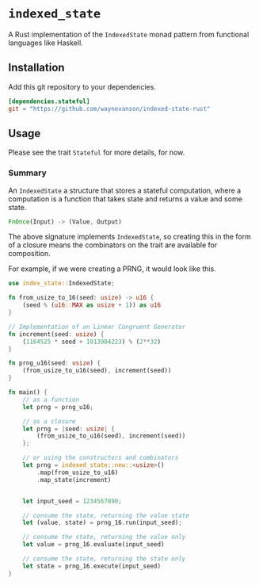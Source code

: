 # `indexed_state`

A Rust implementation of the `IndexedState` monad pattern from functional languages like Haskell.

## Installation

Add this git repository to your dependencies.

```toml
[dependencies.stateful]
git = "https://github.com/waynevanson/indexed-state-rust"
```

## Usage

Please see the trait `Stateful` for more details, for now.

### Summary

An `IndexedState` a structure that stores a stateful computation, where a computation is a function that takes state and returns a value and some state.

```rust
FnOnce(Input) -> (Value, Output)
```

The above signature implements `IndexedState`, so creating this in the form of a closure means the combinators on the trait are available for composition.

For example, if we were creating a PRNG, it would look like this.

```rust
use index_state::IndexedState;

fn from_usize_to_16(seed: usize) -> u16 {
    (seed % (u16::MAX as usize + 1)) as u16
}

// Implementation of an Linear Congruent Generator
fn increment(seed: usize) {
    (1164525 * seed + 1013904223) % (2**32)
}

fn prng_u16(seed: usize) {
    (from_usize_to_u16(seed), increment(seed))
}

fn main() {
    // as a function
    let prng = prng_u16;

    // as a closure
    let prng = |seed: usize| {
        (from_usize_to_u16(seed), increment(seed))
    };

    // or using the constructors and combinators
    let prng = indexed_state::new::<usize>()
        .map(from_usize_to_u16)
        .map_state(increment)


    let input_seed = 1234567890;

    // consume the state, returning the value state
    let (value, state) = prng_16.run(input_seed);

    // consume the state, returning the value only
    let value = prng_16.evaluate(input_seed)

    // consume the state, returning the state only
    let state = prng_16.execute(input_seed)
}
```
